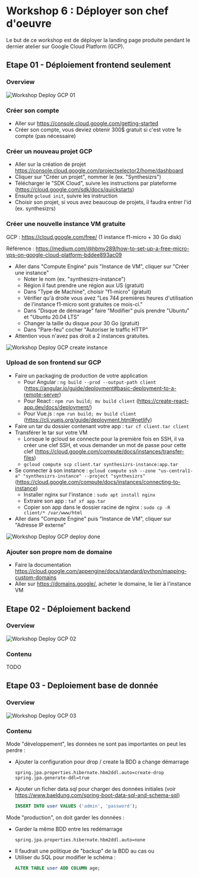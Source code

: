 # Workshop 6 : Déployer son chef d'oeuvre

Le but de ce workshop est de déployer la landing page produite pendant le dernier atelier sur Google Cloud Platform (GCP).

## Etape 01 - Déploiement frontend seulement

### Overview

![Workshop Deploy GCP 01](workshop_deployment_01.svg)

### Créer son compte

- Aller sur https://console.cloud.google.com/getting-started
- Créer son compte, vous deviez obtenir 300$ gratuit si c'est votre 1e compte (pas nécessaire)

### Créer un nouveau projet GCP

- Aller sur la création de projet https://console.cloud.google.com/projectselector2/home/dashboard
- Cliquer sur "Créer un projet", nommer le (ex. "Synthesizrs")
- Télécharger le "SDK Cloud", suivre les instructions par plateforme (https://cloud.google.com/sdk/docs/quickstarts)
- Ensuite `gcloud init`, suivre les instruction
- Choisir son projet, si vous avez beaucoup de projets, il faudra entrer l'id (ex. synthesizrs)

### Créer une nouvelle instance VM gratuite

GCP : https://cloud.google.com/free/ (1 instance f1-micro + 30 Go disk)

Référence : https://medium.com/@hbmy289/how-to-set-up-a-free-micro-vps-on-google-cloud-platform-bddee893ac09 

- Aller dans "Compute Engine" puis "Instance de VM", cliquer sur "Créer une instance"
    - Noter le nom (ex. "synthesizrs-instance")
    - Région il faut prendre une région aux US (gratuit) 
    - Dans "Type de Machine", choisir "f1-micro" (gratuit)
    - Vérifier qu'à droite vous avez "Les 744 premières heures d'utilisation de l'instance f1-micro sont gratuites ce mois-ci."
    - Dans "Disque de démarage" faire "Modifier" puis prendre "Ubuntu" et "Ubuntu 20.04 LTS"
    - Changer la taille du disque pour 30 Go (gratuit)
    - Dans "Pare-feu" cocher "Autoriser le traffic HTTP"
- Attention vous n'avez pas droit a 2 instances gratuites.

![Workshop Deploy GCP create instance](./workshop-deploy-project-create-instance.png)

### Upload de son frontend sur GCP

- Faire un packaging de production de votre application
    - Pour Angular : `ng build --prod --output-path client` (https://angular.io/guide/deployment#basic-deployment-to-a-remote-server)
    - Pour React : `npm run build; mv build client` (https://create-react-app.dev/docs/deployment/)
    - Pour Vue.js : `npm run build; mv build client` (https://cli.vuejs.org/guide/deployment.html#netlify)
- Faire un tar du dossier contenant votre app : `tar cf client.tar client`
- Transférer le tar sur votre VM
    - Lorsque le gcloud se connecte pour la première fois en SSH, il va créer une clef SSH, et vous demander un mot de passe pour cette clef (https://cloud.google.com/compute/docs/instances/transfer-files)
    - `gcloud compute scp client.tar synthesizrs-instance:app.tar`
- Se connecter à son instance : `gcloud compute ssh --zone "us-central1-a" "synthesizrs-instance" --project "synthesizrs"` (https://cloud.google.com/compute/docs/instances/connecting-to-instance)
    - Installer nginx sur l'instance : `sudo apt install nginx`
    - Extraire son app : `taf xf app.tar`
    - Copier son app dans le dossier racine de nginx : `sudo cp -R client/* /var/www/html`
- Aller dans "Compute Engine" puis "Instance de VM", cliquer sur "Adresse IP externe"

![Workshop Deploy GCP deploy done](./workshop-deploy-project-deploy-done.png)

### Ajouter son propre nom de domaine

- Faire la documentation https://cloud.google.com/appengine/docs/standard/python/mapping-custom-domains
- Aller sur https://domains.google/, acheter le domaine, le lier à l'instance VM

## Etape 02 - Déploiement backend

### Overview

![Workshop Deploy GCP 02](workshop_deployment_02.svg)

### Contenu

TODO

## Etape 03 - Deploiement base de donnée

### Overview

![Workshop Deploy GCP 03](workshop_deployment_03.svg)

### Contenu

Mode "développement", les données ne sont pas importantes on peut les perdre :

- Ajouter la configuration pour drop / create la BDD a change démarrage
    ```properties
    spring.jpa.properties.hibernate.hbm2ddl.auto=create-drop
    spring.jpa.generate-ddl=true
    ```
- Ajouter un ficher data.sql pour charger des données initiales (voir https://www.baeldung.com/spring-boot-data-sql-and-schema-sql)
    ```sql
    INSERT INTO user VALUES ('admin', 'password');
    ```

Mode "production", on doit garder les données :

- Garder la même BDD entre les redémarrage
    ```properties
    spring.jpa.properties.hibernate.hbm2ddl.auto=none
    ```
- Il faudrait une politique de "backup" de la BDD au cas ou
- Utiliser du SQL pour modifier le schéma : 
    ```sql
    ALTER TABLE user ADD COLUMN age;
    ```
